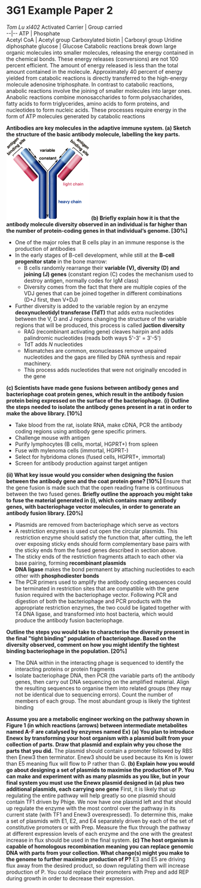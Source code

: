 # 3G1 Example Paper 2
*Tom Lu xl402*
Activated Carrier  | Group carried  
--|--
ATP  | Phosphate  
Acetyl CoA  |  Acetyl group
Carboxylated biotin  |  Carboxyl group
Uridine diphosphate glucose   |  Glucose
Catabolic reactions break down large organic molecules into smaller molecules, releasing the energy contained in the chemical bonds. These energy releases (conversions) are not 100 percent efficient. The amount of energy released is less than the total amount contained in the molecule. Approximately 40 percent of energy yielded from catabolic reactions is directly transferred to the high-energy molecule adenosine triphosphate.
In contrast to catabolic reactions, anabolic reactions involve the joining of smaller molecules into larger ones. Anabolic reactions combine monosaccharides to form polysaccharides, fatty acids to form triglycerides, amino acids to form proteins, and nucleotides to form nucleic acids. These processes require energy in the form of ATP molecules generated by catabolic reactions

**Antibodies are key molecules in the adaptive immune system.
(a) Sketch the structure of the basic antibody molecule, labelling the key parts.**
![antibody](/assets/antibody.gif)
**(b) Briefly explain how it is that the antibody molecule diversity observed in an individual is far higher than the number of protein-coding genes in that individual’s genome. [30%]**
* One of the major roles that B cells play in an immune response is the production of antibodies
* In the early stages of B-cell development, while still at the **B-cell progenitor state** in the bone marrow:
  * B cells randomly rearrange their **variable (V), diversity (D) and joining (J) genes** (constant region (C) codes the mechanism used to destroy antigen, normally codes for IgM class)
  * Diversity comes from the fact that there are multiple copies of the VDJ genes that can be joined together in different combinations (D+J first, then V+DJ)
* Further diversity is added to the variable region by an enzyme **deoxynucleotidyl transferase (TdT)** that adds extra nucleotides between the V, D and J regions changing the structure of the variable regions that will be produced, this process is called **juction diversity**
    * RAG (recombinant activating gene) cleaves hairpin and adds palindromic nucleotides (reads both ways 5'-3' = 3'-5')
    * TdT adds $N$ nucleotides
    * Mismatches are common, exonucleases remove unpaired nucleotides and the gaps are filled by DNA synthesis and repair machinery.
    * This process adds nucleotides that were not originally encoded in the gene

**(c) Scientists have made gene fusions between antibody genes and bacteriophage coat protein genes, which result in the antibody fusion protein being expressed on the surface of the bacteriophage.**
**(i) Outline the steps needed to isolate the antibody genes present in a rat in order to make the above library. [10%]**
* Take blood from the rat, isolate RNA, make cDNA, PCR the antibody coding regions using antibody gene specific primers.
* Challenge mouse with antigen
* Purify lymphocytes (B cells, mortal, HGPRT+) from spleen
* Fuse with mylenoma cells (immortal, HGPRT-)
* Select for hybridoma clones (fused cells, HGPRT+, immortal)
* Screen for antibody production against target antigen

**(ii) What key issue would you consider when designing the fusion between the
antibody gene and the coat protein gene? [10%]**
Ensure that the gene fusion is made such that the open reading frame is continuous between the two fused genes.
**Briefly outline the approach you might take to fuse the material generated in (i), which contains many antibody genes, with bacteriophage vector molecules, in order to generate an antibody fusion library. [20%]**
* Plasmids are removed from bacteriophage which serve as vectors
* A restriction enzymes is used cut open the circular plasmids. This restriction enzyme should satisfy the function that, after cutting, the left over exposing sticky ends should form complementary base pairs with the sticky ends from the fused genes described in section above.
* The sticky ends of the restriction fragments attach to each other via base pairing, forming **recombinant plasmids**
* **DNA ligase** makes the bond permanent by attaching nucleotides to each other with **phosphodiester bonds**
* The PCR primers used to amplify the antibody coding sequences could be terminated in restriction sites that are compatible with the gene fusion required with the bacteriophage vector. Following PCR and digestion of both the bacteriophage and PCR products with the appropriate restriction enzymes, the two could be ligated together with T4 DNA ligase, and transformed into host bacteria, which would produce the antibody fusion bacteriophage.

**Outline the steps you would take to characterise the diversity present in the final "tight binding" population of bacteriophage. Based on the diversity observed, comment on how you might identify the tightest binding bacteriophage in the population. [20%]**
* The DNA within in the interacting phage is sequenced to identify the interacting proteins or protein fragments
* Isolate bacteriophage DNA, then PCR (the variable parts of) the antibody genes, then carry out DNA sequencing on the amplified material. Align the resulting sequences to organise them into related groups (they may not be identical due to sequencing errors). Count the number of members of each group. The most abundant group is likely the tightest binding


**Assume you are a metabolic engineer working on the pathway shown in Figure 1 (in which reactions (arrows) between intermediate metabolites named A-F are catalysed by enzymes named Ex)**
**(a) You plan to introduce Enewx by transforming your host organism with a plasmid built from your collection of parts. Draw that plasmid and explain why you chose the parts that you did.**
The plasmid should contain a promoter followed by RBS then Enew3 then terminator. Enew3 should be used because its Km is lower than E5 meaning flux will flow to P rather than G.
**(b) Explain how you would go about designing a set of plasmids to maximise the production of P. You can make and experiment with as many plasmids as you like, but in your final system you must use the Enewx plasmid designed in (a) plus two additional plasmids, each carrying one gene**
First,	it	is	likely	 that	 up	 regulating	 the	entire	 pathway	will	 help	greatly	 so one plasmid	should	contain	TF1	driven	by	Phige.		We	now	have	one	plasmid left	and	that should	up	regulate	the	enzyme	with	the	most	control	over	the
pathway	 in	 its	 current	 state	 (with	 TF1	 and	 Enew3 overexpressed).	 	 To determine this,	make	a	set	of	plasmids	with	E1,	E2,	and	E4 separately	driven by	each	of	the	set	of	constitutive	promoters	or	with	Prep.		Measure	the	 flux through	the	pathway	at	different	expression	levels	of	each	enzyme	and	the one	with	the	greatest	increase	in	flux	should	be	used	in	the	final	system.
**(c) The host organism is capable of homologous recombination meaning you can replace genomic DNA with parts from your collection. What change(s) might you make to the genome to further maximize production of P?**
E3 and E5 are driving flux away from the desired product, so down regulating them will increase production of P. You could replace their promoters with Prep and add REP during growth in order to decrease their expression.
